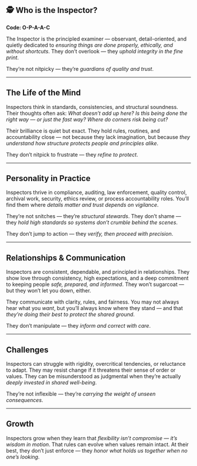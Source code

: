 ## 🕵️ Who is the Inspector?  
**Code: O-P-A-A-C**

The Inspector is the principled examiner — observant, detail-oriented, and quietly dedicated to *ensuring things are done properly, ethically, and without shortcuts*. They don’t overlook — they *uphold integrity in the fine print*.

They’re not nitpicky — they’re *guardians of quality and trust*.

---

## The Life of the Mind

Inspectors think in standards, consistencies, and structural soundness. Their thoughts often ask: *What doesn’t add up here? Is this being done the right way — or just the fast way? Where do corners risk being cut?*

Their brilliance is quiet but exact. They hold rules, routines, and accountability close — not because they lack imagination, but because *they understand how structure protects people and principles alike*.

They don’t nitpick to frustrate — they *refine to protect*.

---

## Personality in Practice

Inspectors thrive in compliance, auditing, law enforcement, quality control, archival work, security, ethics review, or process accountability roles. You’ll find them where *details matter and trust depends on vigilance*.

They’re not snitches — they’re *structural stewards*. They don’t shame — they *hold high standards so systems don’t crumble behind the scenes*.

They don’t jump to action — they *verify, then proceed with precision*.

---

## Relationships & Communication

Inspectors are consistent, dependable, and principled in relationships. They show love through consistency, high expectations, and a deep commitment to keeping people *safe, prepared, and informed*. They won’t sugarcoat — but they won’t let you down, either.

They communicate with clarity, rules, and fairness. You may not always hear what you *want*, but you’ll always know where they stand — and that *they’re doing their best to protect the shared ground*.

They don’t manipulate — they *inform and correct with care*.

---

## Challenges

Inspectors can struggle with rigidity, overcritical tendencies, or reluctance to adapt. They may resist change if it threatens their sense of order or values. They can be misunderstood as judgmental when they’re actually *deeply invested in shared well-being*.

They’re not inflexible — they’re *carrying the weight of unseen consequences*.

---

## Growth

Inspectors grow when they learn that *flexibility isn’t compromise — it’s wisdom in motion*. That rules can evolve when values remain intact. At their best, they don’t just enforce — they *honor what holds us together when no one’s looking*.

